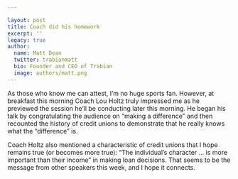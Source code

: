 ```yaml
---

layout: post
title: Coach did his homework
excerpt: ''
legacy: true
author:
  name: Matt Dean
  twitter: trabianmatt
  bio: Founder and CEO of Trabian
  image: authors/matt.png
---
```


<p>As those who know me can attest, I&#8217;m no huge sports fan.  However, at breakfast this morning Coach Lou Holtz truly impressed me as he previewed the session he&#8217;ll be conducting later this morning.  He began his talk by congratulating the audience on &#8220;making a difference&#8221; and then recounted the history of credit unions to demonstrate that he really knows what the &#8220;difference&#8221; is.</p>
<p>Coach Holtz also mentioned a characteristic of credit unions that I hope remains true (or becomes more true): &#8220;The individual&#8217;s character &#8230; is more important than their income&#8221; in making loan decisions.  That seems to be the message from other speakers this week, and I hope it connects.</p>